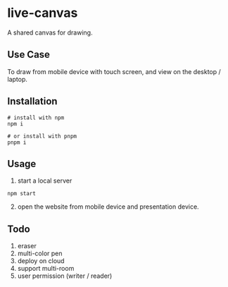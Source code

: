 # live-canvas

A shared canvas for drawing.

## Use Case

To draw from mobile device with touch screen, and view on the desktop / laptop.

## Installation

```shell
# install with npm
npm i

# or install with pnpm
pnpm i
```

## Usage

1. start a local server

```shell
npm start
```

2. open the website from mobile device and presentation device.

## Todo

1. eraser
2. multi-color pen
3. deploy on cloud
4. support multi-room
5. user permission (writer / reader)